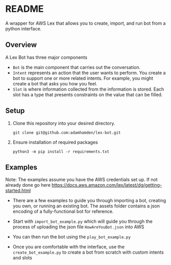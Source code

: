 README
======

A wrapper for AWS Lex that allows you to create, import, and run bot from a python interface.

Overview
--------

A Lex Bot has three major components
- `Bot` is the main component that carries out the conversation.
- `Intent` represents an action that the user wants to perform. You create a bot to support one or more related intents. For example, you might create a bot that asks you how you feel.
- `Slot` is where information collected from the information is stored. Each slot has a type that presents constraints on the value that can be filled. 

Setup
----------

1. Clone this repository into your desired directory.

       git clone git@github.com:adamhamden/lex-bot.git

1. Ensure installation of required packages

       python3 -m pip install -r requirements.txt
       
Examples
---------
Note: The examples assume you have the AWS credentials set up. If not already done go here https://docs.aws.amazon.com/lex/latest/dg/getting-started.html

- There are a few examples to guide you through importing a bot, creating you own, or running an existing bot. The assets folder contains a json encoding of a fully-functional bot for reference.

- Start with `import_bot_example.py` which will guide you through the process of uploading the json file `HowAreYouBot.json` into AWS
- You can then run the bot using the `play_bot_example.py`

- Once you are comfortable with the interface, use the `create_bot_example.py` to create a bot from scratch with custom intents and slots